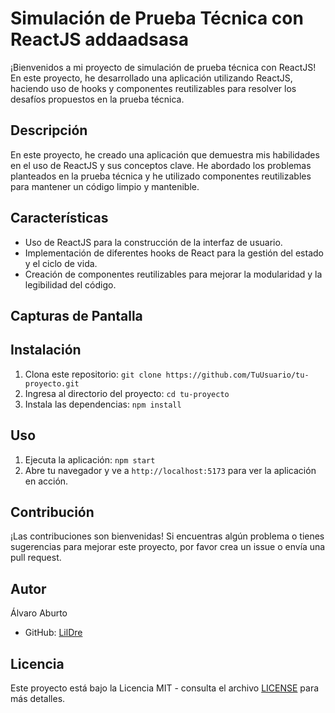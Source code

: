 # Simulación de Prueba Técnica con ReactJS addaadsasa

¡Bienvenidos a mi proyecto de simulación de prueba técnica con ReactJS! En este proyecto, he desarrollado una aplicación utilizando ReactJS, haciendo uso de hooks y componentes reutilizables para resolver los desafíos propuestos en la prueba técnica.

## Descripción

En este proyecto, he creado una aplicación que demuestra mis habilidades en el uso de ReactJS y sus conceptos clave. He abordado los problemas planteados en la prueba técnica y he utilizado componentes reutilizables para mantener un código limpio y mantenible.

## Características

- Uso de ReactJS para la construcción de la interfaz de usuario.
- Implementación de diferentes hooks de React para la gestión del estado y el ciclo de vida.
- Creación de componentes reutilizables para mejorar la modularidad y la legibilidad del código.

## Capturas de Pantalla

## Instalación

1. Clona este repositorio: `git clone https://github.com/TuUsuario/tu-proyecto.git`
2. Ingresa al directorio del proyecto: `cd tu-proyecto`
3. Instala las dependencias: `npm install`

## Uso

1. Ejecuta la aplicación: `npm start`
2. Abre tu navegador y ve a `http://localhost:5173` para ver la aplicación en acción.

## Contribución

¡Las contribuciones son bienvenidas! Si encuentras algún problema o tienes sugerencias para mejorar este proyecto, por favor crea un issue o envía una pull request.

## Autor

Álvaro Aburto

- GitHub: [LilDre](https://github.com/LilDre7)

## Licencia

Este proyecto está bajo la Licencia MIT - consulta el archivo [LICENSE](LICENSE) para más detalles.
